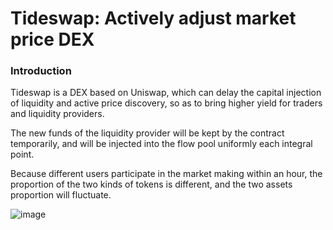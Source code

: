# Tideswap: Actively adjust market price DEX 

### Introduction

Tideswap is a DEX based on Uniswap, which can delay the capital injection of liquidity and active price discovery, so as to bring higher yield for traders and liquidity providers.

The new funds of the liquidity provider will be kept by the contract temporarily, and will be injected into the flow pool uniformly each integral point.

Because different users participate in the market making within an hour, the proportion of the two kinds of tokens is different, and the two assets proportion will fluctuate.

![image](https://github.com/water1207/TideSwapV2-core/blob/master/image.png)
